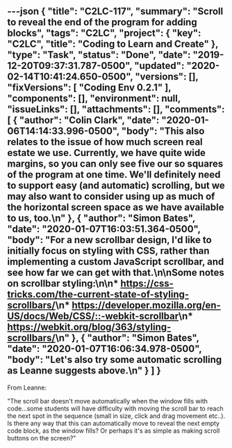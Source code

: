 ---json
{
  "title": "C2LC-117",
  "summary": "Scroll to reveal the end of the program for adding blocks",
  "tags": "C2LC",
  "project": {
    "key": "C2LC",
    "title": "Coding to Learn and Create"
  },
  "type": "Task",
  "status": "Done",
  "date": "2019-12-20T09:37:31.787-0500",
  "updated": "2020-02-14T10:41:24.650-0500",
  "versions": [],
  "fixVersions": [
    "Coding Env 0.2.1"
  ],
  "components": [],
  "environment": null,
  "issueLinks": [],
  "attachments": [],
  "comments": [
    {
      "author": "Colin Clark",
      "date": "2020-01-06T14:14:33.996-0500",
      "body": "This also relates to the issue of how much screen real estate we use. Currently, we have quite wide margins, so you can only see five our so squares of the program at one time. We'll definitely need to support easy (and automatic) scrolling, but we may also want to consider using up as much of the horizontal screen space as we have available to us, too.\n"
    },
    {
      "author": "Simon Bates",
      "date": "2020-01-07T16:03:51.364-0500",
      "body": "For a new scrollbar design, I'd like to initially focus on styling with CSS, rather than implementing a custom JavaScript scrollbar, and see how far we can get with that.\n\nSome notes on scrollbar styling:\n\n* <https://css-tricks.com/the-current-state-of-styling-scrollbars/>\n* <https://developer.mozilla.org/en-US/docs/Web/CSS/::-webkit-scrollbar>\n* <https://webkit.org/blog/363/styling-scrollbars/>\n"
    },
    {
      "author": "Simon Bates",
      "date": "2020-01-07T16:06:34.978-0500",
      "body": "Let's also try some automatic scrolling as Leanne suggests above.\n"
    }
  ]
}
---
From Leanne:

"The scroll bar doesn't move automatically when the window fills with code...some students will have difficulty with moving the scroll bar to reach the next spot in the sequence (small in size, click and drag movement etc..).  Is there any way that this can automatically move to reveal the next empty code block, as  the window fills?  Or perhaps it's as simple as making scroll buttons on the screen?"

        